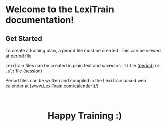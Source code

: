 # Welcome to the LexiTrain documentation!

## Get Started
To create a training plan, a period file must be created. This can be viewed at [period file](PeriodFile.md#period-file)

LexiTrain files can be created in plain text and saved as `.lt` file ([period](PeriodFile.md#period-file)) or `.slt` file ([session](SessionFile.md#session-file))

Period files can be written and compiled in the LexiTrain based web calender at [www.LexiTrain.com/calendar](/)

<br>
<h1 style="text-align: center;">Happy Training :)</h1> 